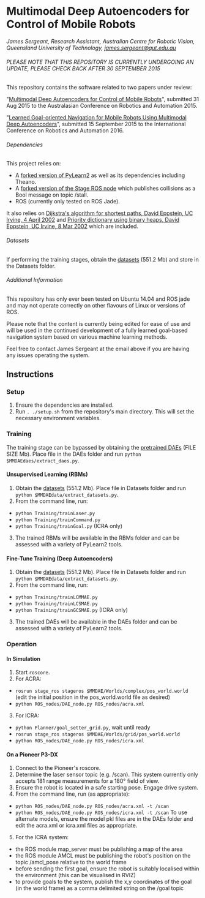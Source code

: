 # Multimodal Deep Autoencoders for Control of Mobile Robots
*James Sergeant, Research Assistant, Australian Centre for Robotic Vision, Queensland University of Technology, james.sergeant@qut.edu.au*

###### PLEASE NOTE THAT THIS REPOSITORY IS CURRENTLY UNDERGOING AN UPDATE, PLEASE CHECK BACK AFTER 30 SEPTEMBER 2015

This repository contains the software related to two papers under review:

"[Multimodal Deep Autoencoders for Control of Mobile Robots](http://bit.ly/acraMMDAE "Multimodal Deep Autoencoders for Control of Mobile Robots")", submitted 31 Aug 2015 to the Australasian Conference on Robotics and Automation 2015.

"[Learned Goal-oriented Navigation for Mobile Robots Using Multimodal Deep Autoencoders](http://bit.ly/icraMMDAE "Learned Goal-oriented Navigation for Mobile Robots Using Multimodal Deep Autoencoders")", submitted 15 September 2015 to the International Conference on Robotics and Automation 2016.

###### Dependencies
This project relies on:
* A [forked version of PyLearn2](https://github.com/jamessergeant/pylearn2.git "Forked PyLearn2") as well as its dependencies including Theano.
* A [forked version of the Stage ROS node](https://github.com/jamessergeant/stage_ros.git "Forked Stage ROS node") which publishes collisions as a Bool message on topic /stall.
* ROS (currently only tested on ROS Jade).

It also relies on [Dijkstra's algorithm for shortest paths, David Eppstein, UC Irvine, 4 April 2002](http://aspn.activestate.com/ASPN/Cookbook/Python/Recipe/117228) and [Priority dictionary using binary heaps, David Eppstein, UC Irvine, 8 Mar 2002](http://code.activestate.com/recipes/117228-priority-dictionary/) which are included.

###### Datasets
If performing the training stages, obtain the [datasets](http://bit.ly/MMDAEdata "MMDAE datasets") (551.2 Mb) and store in the Datasets folder.

###### Additional Information
This repository has only ever been tested on Ubuntu 14.04 and ROS jade and may not operate correctly on other flavours of Linux or versions of ROS.

Please note that the content is currently being edited for ease of use and will be used in the continued development of a fully learned goal-based navigation system based on various machine learning methods.

Feel free to contact James Sergeant at the email above if you are having any issues operating the system.

## Instructions

### Setup
1. Ensure the dependencies are installed.
2. Run `. ./setup.sh` from the repository's main directory. This will set the necessary environment variables.

### Training

The training stage can be bypassed by obtaining the [pretrained DAEs](http://linkdoesntexistyet.com "Pretrained DAEs") (FILE SIZE Mb). Place file in the DAEs folder and run `python $MMDAEdaes/extract_daes.py`.

#### Unsupervised Learning (RBMs)
1. Obtain the [datasets](http://bit.ly/MMDAEdata "MMDAE datasets") (551.2 Mb). Place file in Datasets folder and run `python $MMDAEdata/extract_datasets.py`.
2. From the command line, run:
  * `python Training/trainLaser.py`
  * `python Training/trainCommand.py`
  * `python Training/trainGoal.py` (ICRA only)
3. The trained RBMs will be available in the RBMs folder and can be assessed with a variety of PyLearn2 tools.

#### Fine-Tune Training (Deep Autoencoders)
1. Obtain the [datasets](http://bit.ly/MMDAEdata "MMDAE datasets") (551.2 Mb). Place file in Datasets folder and run `python $MMDAEdata/extract_datasets.py`.
2. From the command line, run:
  * `python Training/trainLCMMAE.py`
  * `python Training/trainLCSMAE.py`
  * `python Training/trainGCSMAE.py` (ICRA only)
3. The trained DAEs will be available in the DAEs folder and can be assessed with a variety of PyLearn2 tools.

### Operation

#### In Simulation
1. Start `roscore`.
2. For ACRA:
  * `rosrun stage_ros stageros $MMDAE/Worlds/complex/pos_world.world` (edit the initial position in the pos_world.world file as desired)
  * `python ROS_nodes/DAE_node.py ROS_nodes/acra.xml`
3. For ICRA:
  * `python Planner/goal_setter_grid.py`, wait until ready
  * `rosrun stage_ros stageros $MMDAE/Worlds/grid/pos_world.world`
  * `python ROS_nodes/DAE_node.py ROS_nodes/icra.xml`

#### On a Pioneer P3-DX
1. Connect to the Pioneer's roscore.
2. Determine the laser sensor topic (e.g. /scan). This system currently only accepts 181 range measurements for a 180&deg; field of view.
3. Ensure the robot is located in a safe starting pose. Engage drive system.
4. From the command line, run (as appropriate):
  * `python ROS_nodes/DAE_node.py ROS_nodes/acra.xml -t /scan`
  * `python ROS_nodes/DAE_node.py ROS_nodes/icra.xml -t /scan`
  To use alternate models, ensure the model pkl files are in the DAEs folder and edit the acra.xml or icra.xml files as appropriate.
5. For the ICRA system:
  * the ROS module map_server must be publishing a map of the area
  * the ROS module AMCL must be publishing the robot's position on the topic /amcl_pose relative to the world frame
  * before sending the first goal, ensure the robot is suitably localised within the environment (this can be visualised in RVIZ)
  * to provide goals to the system, publish the x,y coordinates of the goal (in the world frame) as a comma delimited string on the /goal topic
